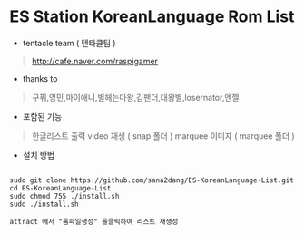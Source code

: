 # ES Station KoreanLanguage Rom List

* tentacle team ( 텐타클팀 )
> http://cafe.naver.com/raspigamer

* thanks to 
> 구퓌,영민,마이애니,별헤는마왕,김팬더,대왕별,losernator,엔젤

* 포함된 기능
> 한글리스트 출력
> video 재생 ( snap 폴더 )
> marquee 이미지 ( marquee 폴더 )

* 설치 방법
<pre><code>
sudo git clone https://github.com/sana2dang/ES-KoreanLanguage-List.git 
cd ES-KoreanLanguage-List
sudo chmod 755 ./install.sh
sudo ./install.sh

attract 에서 "롬파일생성" 을클릭하여 리스트 재생성
</code></pre>
